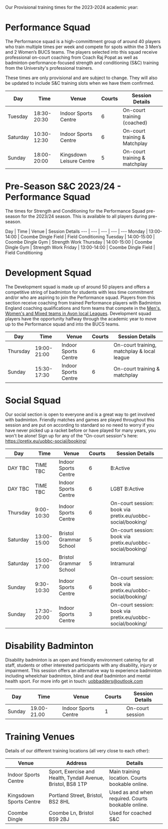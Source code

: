 Our Provisional training times for the 2023-2024 academic year:  

# Performance Squad

The Performance squad is a high-committment group of around 40 players who train multiple times per week and compete for spots within the 3 Men’s and 2 Women’s BUCS teams. The players selected into this squad receive professional on-court coaching from Coach Raj Popat as well as badminton-performance-focused strength and conditioning (S&C) training from the University's professional trainers.

These times are only provisional and are subject to change. They will also be updated to include S&C training slots when we have them confirmed.

Day | Time | Venue | Courts | Session Details
--- | --- | --- | --- | ---
Tuesday | 18:30-20:30 | Indoor Sports Centre | 6 | On-court training (coached)
Saturday | 10:30-12:30 | Indoor Sports Centre | 6 | On-court training & Matchplay
Sunday | 18:00-20:00 | Kingsdown Leisure Centre | 5 | On-court training & matchplay

# Pre-Season S&C 2023/24 - Performance Squad

The times for Strength and Conditioning for the Performance Squad pre-season for the 2023/24 season. This is available to all players during pre-season. 

Day | Time | Venue | Session Details
--- | --- | --- | --- | ---
Monday | 13:00-14:00 | Coombe Dingle Field |  Field Conditioning
Tuesday | 14:00-15:00 | Coombe Dingle Gym | Strength Work 
Thursday | 14:00-15:00 | Coombe Dingle Gym | Strength Work
Friday | 13:00-14:00 | Coombe Dingle Field | Field Conditioning

# Development Squad

The Development squad is made up of around 50 players and offers a competitive string of badminton for students with less time commitment and/or who are aspiring to join the Performance squad. Players from this section receive coaching from trained Performance players with Badminton England coaching qualifications and form teams that compete in the [Men's, Women's and Mixed teams in Avon local Leagues](https://www.avonba.org/). Development squad players have the opportunity halfway through the academic year to move up to the Performance squad and into the BUCS teams.

Day | Time | Venue | Courts | Session Details
--- | --- | --- | --- | ---
Thursday | 19:00-21:00 | Indoor Sports Centre | 6 | On-court training, matchplay & local league
Sunday | 15:30-17:30 | Indoor Sports Centre | 6 | On-court training & matchplay

# Social Squad

Our social section is open to everyone and is a great way to get involved with badminton. Friendly matches and games are played throughout this session and are put on according to standard so no need to worry if you have never picked up a racket before or have played for many years, you won't be alone! Sign up for any of the "On-court session"s here: https://pretix.eu/uobbc-social/booking/

Day | Time | Venue | Courts | Session Details
--- | --- | --- | --- | ---
DAY TBC | TIME TBC | Indoor Sports Centre | 6 | B:Active
DAY TBC | TIME TBC | Indoor Sports Centre | 6 | LGBT B:Active
Thursday | 9:00-10:30 | Indoor Sports Centre | 6 | On-court session: book via pretix.eu/uobbc-social/booking/
Saturday | 13:00-15:00 | Bristol Grammar School | 5 | On-court session: book via pretix.eu/uobbc-social/booking/
Saturday | 15:00-17:00 | Bristol Grammar School | 5 | Intramural
Sunday | 9:30-10:30 | Indoor Sports Centre | 6 | On-court session: book via pretix.eu/uobbc-social/booking/
Sunday | 17:30-20:00 | Indoor Sports Centre | 3 | On-court session: book via pretix.eu/uobbc-social/booking/

# Disability Badminton

Disability badminton is an open and friendly environment catering for all staff, students or other interested participants with any disability, injury or impairment. This session offers an alternative way to experience badminton including wheelchair badminton, blind and deaf badminton and mental health sport. For more info get in touch: [uobbadders@outlook.com](mailto://uobbadders@outlook.com)

Day | Time | Venue | Courts | Session Details
--- | --- | --- | --- | ---
Sunday | 19.00-21.00 | Indoor Sports Centre | 1 | On-court session


# Training Venues

Details of our different training locations (all very close to each other):

Venue | Address | Details
--- | --- | ---
Indoor Sports Centre | Sport, Exercise and Health, Tyndall Avenue, Bristol, BS8 1TP | Main training location. Courts bookable online.
Kingsdown Sports Centre | Portland Street, Bristol, BS2 8HL | Used as and when required. Courts bookable online.
Coombe Dingle | Coombe Ln, Bristol BS9 2BJ | Used for coached S&C
